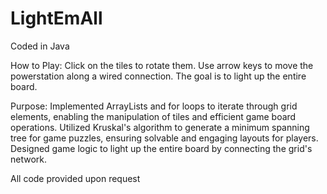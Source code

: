 # LightEmAll

Coded in Java

How to Play:
Click on the tiles to rotate them.
Use arrow keys to move the powerstation along a wired connection.
The goal is to light up the entire board.

Purpose:
Implemented ArrayLists and for loops to iterate through grid elements, enabling the manipulation of tiles and efficient game board operations.
Utilized Kruskal's algorithm to generate a minimum spanning tree for game puzzles, ensuring solvable and engaging layouts for players.
Designed game logic to light up the entire board by connecting the grid's network.

All code provided upon request
